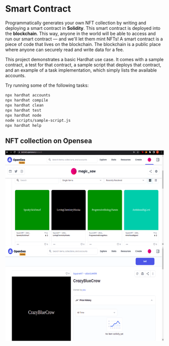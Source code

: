 # Smart Contract
Programmatically generates your own NFT collection by writing and deploying a smart contract in **Solidity**. This smart contract is deployed into the <b>blockchain</b>. This way, anyone in the world will be able to access and run our smart contract — and we'll let them mint NFTs!
A smart contract is a piece of code that lives on the blockchain. The blockchain is a public place where anyone can securely read and write data for a fee.

This project demonstrates a basic Hardhat use case. It comes with a sample contract, a test for that contract, a sample script that deploys that contract, and an example of a task implementation, which simply lists the available accounts.

Try running some of the following tasks:

```shell
npx hardhat accounts
npx hardhat compile
npx hardhat clean
npx hardhat test
npx hardhat node
node scripts/sample-script.js
npx hardhat help
```
## NFT collection on Opensea
<img
              src="opensea.png"
              alt=""
              height="300"
              width="550"
            />
<img
              src="nft.png"
              alt=""
              height="300"
              width="550"
            />
